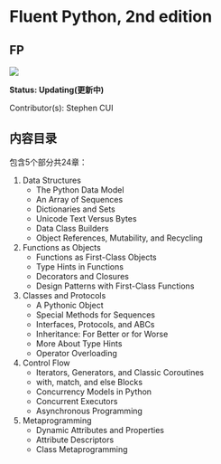 # Fluent Python, 2nd edition

## FP

<a href="https://www.oreilly.com/library/view/fluent-python-2nd/9781492056348/"><img src="https://learning.oreilly.com/library/cover/9781492056348/250w/"></a>

**Status: Updating(更新中)**

Contributor(s): Stephen CUI

## 内容目录

包含5个部分共24章：

1. Data Structures
   - The Python Data Model
   - An Array of Sequences
   - Dictionaries and Sets
   - Unicode Text Versus Bytes
   - Data Class Builders
   - Object References, Mutability, and Recycling
2. Functions as Objects
   - Functions as First-Class Objects
   - Type Hints in Functions
   - Decorators and Closures
   - Design Patterns with First-Class Functions
3. Classes and Protocols
   - A Pythonic Object
   - Special Methods for Sequences
   - Interfaces, Protocols, and ABCs
   - Inheritance: For Better or for Worse
   - More About Type Hints
   - Operator Overloading
4. Control Flow
   - Iterators, Generators, and Classic Coroutines
   - with, match, and else Blocks
   - Concurrency Models in Python
   - Concurrent Executors
   - Asynchronous Programming
5. Metaprogramming
   - Dynamic Attributes and Properties
   - Attribute Descriptors
   - Class Metaprogramming

